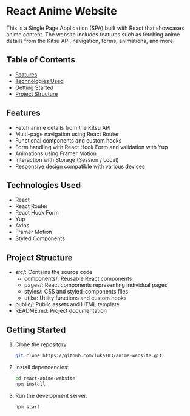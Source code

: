# React Anime Website

This is a Single Page Application (SPA) built with React that showcases anime content. The website includes features such as fetching anime details from the Kitsu API, navigation, forms, animations, and more.

## Table of Contents

- [Features](#features)
- [Technologies Used](#technologies-used)
- [Getting Started](#getting-started)
- [Project Structure](#project-structure)


## Features

- Fetch anime details from the Kitsu API
- Multi-page navigation using React Router
- Functional components and custom hooks
- Form handling with React Hook Form and validation with Yup
- Animations using Framer Motion
- Interaction with Storage (Session / Local)
- Responsive design compatible with various devices

## Technologies Used

- React
- React Router
- React Hook Form
- Yup
- Axios
- Framer Motion
- Styled Components

## Project Structure
- src/: Contains the source code
    - components/: Reusable React components
    - pages/: React components representing individual pages
    - styles/: CSS and styled-components files
    - utils/: Utility functions and custom hooks
- public/: Public assets and HTML template
- README.md: Project documentation

## Getting Started

1. Clone the repository:

   ```bash
   git clone https://github.com/luka103/anime-website.git

2. Install dependencies:

    ```bash
    cd react-anime-website
    npm install

3. Run the development server:

    ```bash
    npm start

